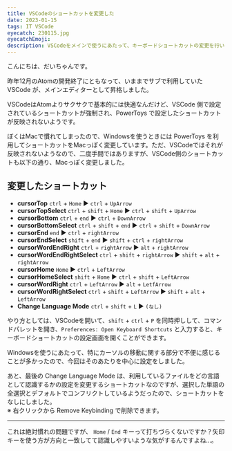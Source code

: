 ```yaml
---
title: VSCodeのショートカットを変更した
date: 2023-01-15
tags: IT VSCode
eyecatch: 230115.jpg
eyecatchEmoji:
description: VSCodeをメインで使うにあたって、キーボードショートカットの変更を行いました。
---
```


こんにちは、だいちゃんです。

昨年12月のAtomの開発終了にともなって、いままでサブで利用していた VSCode が、メインエディターとして昇格しました。

VSCodeはAtomよりサクサクで基本的には快適なんだけど、VSCode 側で設定されているショートカットが強制され、PowerToys で設定したショートカットが反映されないようです。

ぼくはMacで慣れてしまったので、Windowsを使うときには PowerToys を利用してショートカットをMacっぽく変更しています。ただ、VSCodeではそれが反映されないようなので、二度手間ではありますが、VSCode側のショートカットも以下の通り、Macっぽく変更しました。

## 変更したショートカット

- **cursorTop** `ctrl` + `Home` ▶ `ctrl` + `UpArrow`
- **cursorTopSelect** `ctrl` + `shift` + `Home` ▶ `ctrl` + `shift` + `UpArrow`
- **cursorBottom** `ctrl` + `end` ▶ `ctrl` + `DownArrow`
- **cursorBottomSelect** `ctrl` + `shift` + `end` ▶ `ctrl` + `shift` + `DownArrow`
- **cursorEnd** `end` ▶ `ctrl` + `rightArrow`
- **cursorEndSelect** `shift` + `end` ▶ `shift` + `ctrl` + `rightArrow`
- **cursorWordEndRight** `ctrl` + `rightArrow` ▶ `alt` + `rightArrow`
- **cursorWordEndRightSelect** `ctrl` + `shift` + `rightArrow` ▶ `shift` + `alt` + `rightArrow`
- **cursorHome** `Home` ▶ `ctrl` + `LeftArrow`
- **cursorHomeSelect** `shift` + `Home` ▶ `ctrl` + `shift` + `LeftArrow`
- **cursorWordRight** `ctrl` + `LeftArrow` ▶ `alt` + `LetfArrow`
- **cursorWordRightSelect** `ctrl` + `shift` + `LeftArrow` ▶ `shift` + `alt` + `LeftArrow`
- **Change Language Mode** `ctrl` + `shift` + `L` ▶ `(なし)`

やり方としては、VSCodeを開いて、`shift` + `ctrl` + `P` を同時押しして、コマンドパレットを開き、`Preferences: Open Keyboard Shortcuts` と入力すると、キーボードショートカットの設定画面を開くことができます。

Windowsを使うにあたって、特にカーソルの移動に関する部分で不便に感じることが多かったので、今回はそのあたりを中心に設定をしました。

あと、最後の Change Language Mode は、利用しているファイルをどの言語として認識するかの設定を変更するショートカットなのですが、選択した単語の全選択とデフォルトでコンフリクトしているようだったので、ショートカットをなしにしました。    
※ 右クリックから Remove Keybinding で削除できます。

---

これは絶対慣れの問題ですが、 `Home` / `End` キーって打ちづらくないですか？矢印キーを使う方が方向と一致してて認識しやすいような気がするんですよね...。